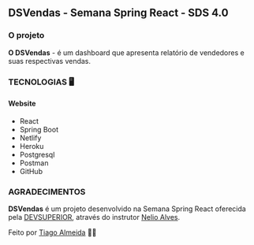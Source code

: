 ## DSVendas - Semana Spring React - SDS 4.0

### O projeto

**O DSVendas** - é um dashboard que apresenta relatório de vendedores e suas respectivas vendas.

### TECNOLOGIAS 🖥️

#### Website  
- React
- Spring Boot 
- Netlify
- Heroku
- Postgresql
- Postman
- GitHub


### AGRADECIMENTOS
**DSVendas** é um projeto desenvolvido na Semana Spring React oferecida pela [DEVSUPERIOR](https://devsuperior.com.br/), através do instrutor [Nelio Alves](https://www.instagram.com/devsuperior.ig/).

Feito por [Tiago Almeida](https://github.com/tiagodalmeida87) 🧑‍💻
